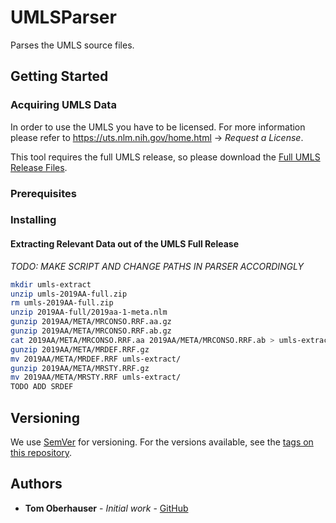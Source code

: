 # UMLSParser

Parses the UMLS source files.

## Getting Started

### Acquiring UMLS Data
 
In order to use the UMLS you have to be licensed.
For more information please refer to https://uts.nlm.nih.gov/home.html -> *Request a License*.

This tool requires the full UMLS release, so please download the [Full UMLS Release Files](https://www.nlm.nih.gov/research/umls/licensedcontent/umlsknowledgesources.html).

### Prerequisites

### Installing

#### Extracting Relevant Data out of the UMLS Full Release

*TODO: MAKE SCRIPT AND CHANGE PATHS IN PARSER ACCORDINGLY*

```bash
mkdir umls-extract
unzip umls-2019AA-full.zip
rm umls-2019AA-full.zip
unzip 2019AA-full/2019aa-1-meta.nlm
gunzip 2019AA/META/MRCONSO.RRF.aa.gz
gunzip 2019AA/META/MRCONSO.RRF.ab.gz
cat 2019AA/META/MRCONSO.RRF.aa 2019AA/META/MRCONSO.RRF.ab > umls-extract/MRCONSO.RRF
gunzip 2019AA/META/MRDEF.RRF.gz
mv 2019AA/META/MRDEF.RRF umls-extract/
gunzip 2019AA/META/MRSTY.RRF.gz
mv 2019AA/META/MRSTY.RRF umls-extract/
TODO ADD SRDEF

```

## Versioning

We use [SemVer](http://semver.org/) for versioning. For the versions available, see the [tags on this repository](https://github.com/T0biWan/bachelor-frontend-prototype/tags).

## Authors

-   **Tom Oberhauser** - _Initial work_ - [GitHub](https://github.com/devfoo-one/)